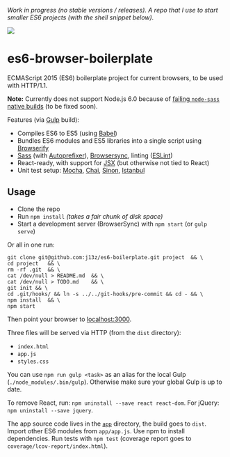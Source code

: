*Work in progress (no stable versions / releases). A repo that I use to start smaller ES6 projects (with the shell snippet below).*


[![](https://david-dm.org/j13z/es6-browser-boilerplate/dev-status.png)](https://david-dm.org/j13z/es6-browser-boilerplate/#info=devDependencies&view=table)

# es6-browser-boilerplate

ECMAScript 2015 (ES6) boilerplate project for current browsers, to be used with HTTP/1.1.

**Note:** Currently does not support Node.js 6.0 because of [failing `node-sass` native builds](https://github.com/sass/node-sass/issues/1484#issuecomment-214912917) (to be fixed soon).

Features (via [Gulp] build):

- Compiles ES6 to ES5 (using [Babel])
- Bundles ES6 modules and ES5 libraries into a single script using [Browserify]
- [Sass] (with [Autoprefixer]), [Browsersync], linting ([ESLint])
- React-ready, with support for [JSX] \(but otherwise not tied to React)
- Unit test setup: [Mocha], [Chai], [Sinon], [Istanbul]

[Autoprefixer]: https://github.com/postcss/autoprefixer
[Babel]: http://babeljs.io
[Browserify]: http://browserify.org/
[Browsersync]: https://www.browsersync.io/
[Chai]: http://chaijs.com/
[ESLint]: http://eslint.org/
[Gulp]: http://gulpjs.com/
[Istanbul]: https://github.com/gotwarlost/istanbul
[JSX]: https://facebook.github.io/jsx/
[Mocha]: mochajs.org
[Sass]: http://sass-lang.com/
[Sinon]: http://http://sinonjs.org/



## Usage

- Clone the repo
- Run `npm install` *(takes a fair chunk of disk space)*
- Start a development server (BrowserSync) with `npm start` (or `gulp serve`)

Or all in one run:

```shell
git clone git@github.com:j13z/es6-boilerplate.git project  && \
cd project   && \
rm -rf .git  && \
cat /dev/null > README.md  && \
cat /dev/null > TODO.md    && \
git init && \
cd .git/hooks/ && ln -s ../../git-hooks/pre-commit && cd - && \
npm install  && \
npm start
```
Then point your browser to [localhost:3000](http://localhost:3000/).

Three files will be served via HTTP (from the `dist` directory):

- `index.html`
- `app.js`
- `styles.css`

You can use `npm run gulp <task>` as an alias for the local Gulp (`./node_modules/.bin/gulp`). Otherwise make sure your global Gulp is up to date.

To remove React, run: `npm uninstall --save react react-dom`. For jQuery: `npm uninstall --save jquery`.

The app source code lives in the [`app`](https://github.com/j13z/es6-boilerplate/tree/master/app) directory, the build goes to `dist`. Import other ES6 modules from `app/app.js`. Use npm to install dependencies. Run tests with `npm test` (coverage report goes to `coverage/lcov-report/index.html`).

